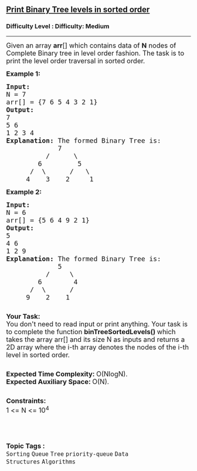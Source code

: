 <h2><a href="https://www.geeksforgeeks.org/problems/print-binary-tree-levels-in-sorted-order3241/1?page=3&category=Tree&difficulty=Easy,Medium&status=unsolved,attempted&sortBy=accuracy">Print Binary Tree levels in sorted order</a></h2><h3>Difficulty Level : Difficulty: Medium</h3><hr><div class="problems_problem_content__Xm_eO"><p><span style="font-size:18px">Given an array <strong>arr</strong>[] which contains data of <strong>N</strong> nodes of Complete Binary tree in level order fashion. The task is to print the level order traversal in sorted order. </span></p>

<p><span style="font-size:18px"><strong>Example 1:</strong></span></p>

<pre><span style="font-size:18px"><strong>Input:
</strong>N = 7
arr[] = {7 6 5 4 3 2 1}
<strong>Output:
</strong>7
5 6
1 2 3 4
<strong>Explanation: </strong>The formed Binary Tree is:
             7
          /      \
        6         5
      /  \      /   \
     4    3    2     1</span></pre>

<p><span style="font-size:18px"><strong>Example 2:</strong></span></p>

<pre><span style="font-size:18px"><strong>Input:</strong>
N = 6
arr[] = {5 6 4 9 2 1}
<strong>Output:</strong>
5
4 6
1 2 9
<strong>Explanation: </strong>The formed Binary Tree is:
             5
          /     \
        6        4
      /  \      /    
     9    2    1    </span></pre>

<p><br>
<span style="font-size:18px"><strong>Your Task:</strong><br>
You don't need to read input or print anything. Your task is to complete the function&nbsp;<strong>binTreeSortedLevels()&nbsp;</strong>which takes the array arr[] and its size N as inputs and returns a 2D array where the i-th array denotes the nodes of the i-th level in sorted order.</span></p>

<p><br>
<span style="font-size:18px"><strong>Expected Time Complexity:&nbsp;</strong>O(NlogN).<br>
<strong>Expected Auxiliary Space:&nbsp;</strong>O(N).</span></p>

<p><br>
<span style="font-size:18px"><strong>Constraints:</strong><br>
1 &lt;= N&nbsp;&lt;= 10<sup>4</sup></span></p>

<p>&nbsp;</p>
</div><br><p><span style=font-size:18px><strong>Topic Tags : </strong><br><code>Sorting</code>&nbsp;<code>Queue</code>&nbsp;<code>Tree</code>&nbsp;<code>priority-queue</code>&nbsp;<code>Data Structures</code>&nbsp;<code>Algorithms</code>&nbsp;